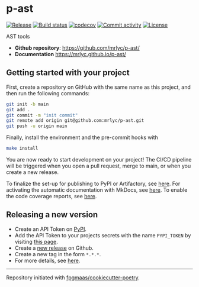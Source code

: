 # p-ast

[![Release](https://img.shields.io/github/v/release/mrlyc/p-ast)](https://img.shields.io/github/v/release/mrlyc/p-ast)
[![Build status](https://img.shields.io/github/actions/workflow/status/mrlyc/p-ast/main.yml?branch=main)](https://github.com/mrlyc/p-ast/actions/workflows/main.yml?query=branch%3Amain)
[![codecov](https://codecov.io/gh/mrlyc/p-ast/branch/main/graph/badge.svg)](https://codecov.io/gh/mrlyc/p-ast)
[![Commit activity](https://img.shields.io/github/commit-activity/m/mrlyc/p-ast)](https://img.shields.io/github/commit-activity/m/mrlyc/p-ast)
[![License](https://img.shields.io/github/license/mrlyc/p-ast)](https://img.shields.io/github/license/mrlyc/p-ast)

AST tools

- **Github repository**: <https://github.com/mrlyc/p-ast/>
- **Documentation** <https://mrlyc.github.io/p-ast/>

## Getting started with your project

First, create a repository on GitHub with the same name as this project, and then run the following commands:

```bash
git init -b main
git add .
git commit -m "init commit"
git remote add origin git@github.com:mrlyc/p-ast.git
git push -u origin main
```

Finally, install the environment and the pre-commit hooks with

```bash
make install
```

You are now ready to start development on your project!
The CI/CD pipeline will be triggered when you open a pull request, merge to main, or when you create a new release.

To finalize the set-up for publishing to PyPI or Artifactory, see [here](https://fpgmaas.github.io/cookiecutter-poetry/features/publishing/#set-up-for-pypi).
For activating the automatic documentation with MkDocs, see [here](https://fpgmaas.github.io/cookiecutter-poetry/features/mkdocs/#enabling-the-documentation-on-github).
To enable the code coverage reports, see [here](https://fpgmaas.github.io/cookiecutter-poetry/features/codecov/).

## Releasing a new version

- Create an API Token on [PyPI](https://pypi.org/).
- Add the API Token to your projects secrets with the name `PYPI_TOKEN` by visiting [this page](https://github.com/mrlyc/p-ast/settings/secrets/actions/new).
- Create a [new release](https://github.com/mrlyc/p-ast/releases/new) on Github.
- Create a new tag in the form `*.*.*`.
- For more details, see [here](https://fpgmaas.github.io/cookiecutter-poetry/features/cicd/#how-to-trigger-a-release).

---

Repository initiated with [fpgmaas/cookiecutter-poetry](https://github.com/fpgmaas/cookiecutter-poetry).
